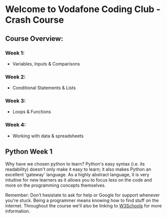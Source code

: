 # Welcome to Vodafone Coding Club - Crash Course
## Course Overview: 
### Week 1:
* Variables, Inputs & Comparisons

### Week 2:
* Conditional Statements & Lists

### Week 3: 
* Loops & Functions

### Week 4:
* Working with data & spreadsheets

## Python Week 1
Why have we chosen python to learn? Python's easy syntax (i.e. its readability) doesn't only make it easy to learn; it also makes Python an excellent 'gateway' language. As a highly abstract language, it is very intuitive for new learners as it allows you to focus less on the code and more on the programming concepts themselves.

Remember: Don't hesistate to ask for help or Google for support whenever you're stuck. Being a programmer means knowing how to find stuff on the internet. Throughout the course we'll also be linking to [W3Schools](https://www.w3schools.com/python/default.asp) for more information.
